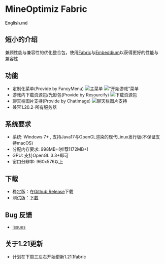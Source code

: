 # MineOptimiz Fabric
~~[English.md](https://github.com/SmallMushroom-offical/MineOptimiz/blob/1.19.4-OptiFabric-Stable/English.md)~~
## 短小的介绍
兼顾性能与兼容性的优化整合包，使用[Fabric](https://fabricmc.net)与[Embeddium](https://github.com/embeddedt/embeddium)以获得更好的性能与兼容性
## 功能
 - 定制化菜单(Provide by FancyMenu)
 ![主菜单](https://123smallmushroom.github.io/pictures/2024-07-15_23.42.19.png)
 ![“开始游戏”菜单](https://123smallmushroom.github.io/pictures/2024-07-15_23.44.24.png)
 - 游戏内下载资源包/光影包(Provide by Resourcify)
  ![下载资源包](https://123smallmushroom.github.io/pictures/2024-07-15_23.44.48.png)
 - 聊天栏图片支持(Provide by ChatImage)
 ![聊天栏图片支持](https://123smallmushroom.github.io/pictures/2024-07-15_23.47.26.png)
 - 兼容1.20.2-所有服务器
## 系统要求
 - 系统: Windows 7+ , 支持Java17与OpenGL渲染的现代Linux发行版(不保证支持macOS)
 - 分配内存要求: 998MB+(推荐1172MB+)
 - GPU: 支持OpenGL 3.3+即可
 - 窗口分辨率: 960x576以上
 ## 下载
 - 稳定版：在[Github Release](https://github.com/MineOptimiz-Team/MineOptimiz-3rd/releases)下载
 - 测试版：[下载](https://nightly.link/MineOptimiz-Team/MineOptimiz-3rd/workflows/main/1.20.1-Dev)
 ## Bug 反馈
 - [Issues](https://github.com/MineOptimiz-Team/MineOptimiz-3rd/issues)
## 关于1.21更新
 - 计划在下周三左右开始更新1.21.1fabric
